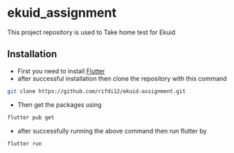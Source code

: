 # ekuid_assignment

This project repository is used to Take home test for Ekuid

## Installation
- First you need to install [Flutter](https://flutter.dev/docs/get-started/install)
- after successful installation then clone the repository with this command

```bash
git clone https://github.com/rifdi12/ekuid-assignment.git
```
- Then get the packages using
```bash
flutter pub get
```
- after successfully running the above command then run flutter by

```bash
flutter run
```

